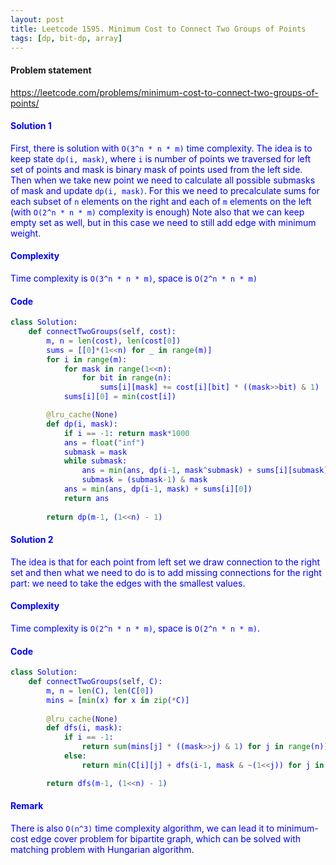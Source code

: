 ```yaml
---
layout: post
title: Leetcode 1595. Minimum Cost to Connect Two Groups of Points
tags: [dp, bit-dp, array]
---
```


#### Problem statement

<a href="https://leetcode.com/problems/minimum-cost-to-connect-two-groups-of-points/"> <font color = blue>https://leetcode.com/problems/minimum-cost-to-connect-two-groups-of-points/

#### Solution 1
First, there is solution with `O(3^n * n * m)` time complexity. The idea is to keep state `dp(i, mask)`, where `i` is number of points we traversed for left set of points and mask is binary mask of points used from the left side. Then when we take new point we need to calculate all possible submasks of mask and update `dp(i, mask)`. For this we need to precalculate sums for each subset of `n` elements on the right and each of `m` elements on the left (with `O(2^n * n * m)` complexity is enough)
Note also that we can keep empty set as well, but in this case we need to still add edge with minimum weight.

#### Complexity
Time complexity is `O(3^n * n * m)`, space is `O(2^n * n * m)`

#### Code
```python
class Solution:
    def connectTwoGroups(self, cost):
        m, n = len(cost), len(cost[0])
        sums = [[0]*(1<<n) for _ in range(m)]
        for i in range(m):
            for mask in range(1<<n):
                for bit in range(n):
                    sums[i][mask] += cost[i][bit] * ((mask>>bit) & 1)
            sums[i][0] = min(cost[i])

        @lru_cache(None)
        def dp(i, mask):
            if i == -1: return mask*1000
            ans = float("inf")
            submask = mask
            while submask:
                ans = min(ans, dp(i-1, mask^submask) + sums[i][submask])
                submask = (submask-1) & mask
            ans = min(ans, dp(i-1, mask) + sums[i][0])
            return ans
        
        return dp(m-1, (1<<n) - 1)
```

#### Solution 2
The idea is that for each point from left set we draw connection to the right set and then what we need to do is to add missing connections for the right part: we need to take the edges with the smallest values.

#### Complexity
Time complexity is `O(2^n * n * m)`, space is `O(2^n * n * m)`.

#### Code
```python
class Solution:
    def connectTwoGroups(self, C):
        m, n = len(C), len(C[0])
        mins = [min(x) for x in zip(*C)]
        
        @lru_cache(None)
        def dfs(i, mask):
            if i == -1:
                return sum(mins[j] * ((mask>>j) & 1) for j in range(n))
            else:
                return min(C[i][j] + dfs(i-1, mask & ~(1<<j)) for j in range(n))

        return dfs(m-1, (1<<n) - 1)
```

#### Remark
There is also `O(n^3)` time complexity algorithm, we can lead it to minimum-cost edge cover problem for bipartite graph, which can be solved with matching problem with Hungarian algorithm.